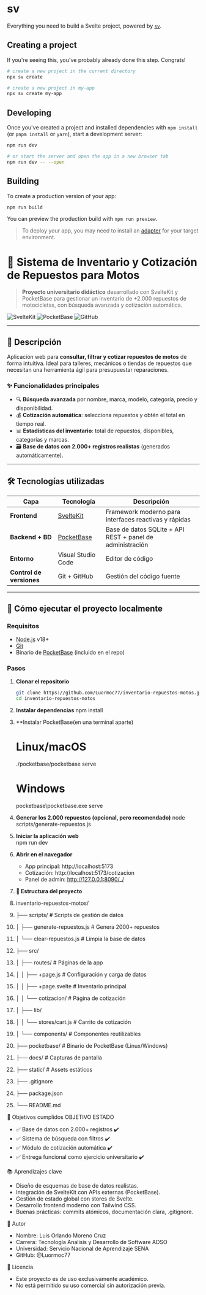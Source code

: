 # sv

Everything you need to build a Svelte project, powered by [`sv`](https://github.com/sveltejs/cli).

## Creating a project

If you're seeing this, you've probably already done this step. Congrats!

```sh
# create a new project in the current directory
npx sv create

# create a new project in my-app
npx sv create my-app
```

## Developing

Once you've created a project and installed dependencies with `npm install` (or `pnpm install` or `yarn`), start a development server:

```sh
npm run dev

# or start the server and open the app in a new browser tab
npm run dev -- --open
```

## Building

To create a production version of your app:

```sh
npm run build
```

You can preview the production build with `npm run preview`.

> To deploy your app, you may need to install an [adapter](https://svelte.dev/docs/kit/adapters) for your target environment.


# 🏁 Sistema de Inventario y Cotización de Repuestos para Motos

> **Proyecto universitario didáctico** desarrollado con SvelteKit y PocketBase para gestionar un inventario de +2.000 repuestos de motocicletas, con búsqueda avanzada y cotización automática.

![SvelteKit](https://img.shields.io/badge/SvelteKit-FF3E00?logo=svelte&logoColor=white)
![PocketBase](https://img.shields.io/badge/PocketBase-4A3AFF?logo=sqlite&logoColor=white)
![GitHub](https://img.shields.io/badge/GitHub-181717?logo=github&logoColor=white)

---

## 📌 Descripción

Aplicación web para **consultar, filtrar y cotizar repuestos de motos** de forma intuitiva. Ideal para talleres, mecánicos o tiendas de repuestos que necesitan una herramienta ágil para presupuestar reparaciones.

### ✨ Funcionalidades principales
- 🔍 **Búsqueda avanzada** por nombre, marca, modelo, categoría, precio y disponibilidad.
- 💰 **Cotización automática**: selecciona repuestos y obtén el total en tiempo real.
- 📊 **Estadísticas del inventario**: total de repuestos, disponibles, categorías y marcas.
- 🗃️ **Base de datos con 2.000+ registros realistas** (generados automáticamente).

---

## 🛠️ Tecnologías utilizadas

| Capa | Tecnología | Descripción |
|------|-----------|-------------|
| **Frontend** | [SvelteKit](https://kit.svelte.dev/) | Framework moderno para interfaces reactivas y rápidas |
| **Backend + BD** | [PocketBase](https://pocketbase.io/) | Base de datos SQLite + API REST + panel de administración |
| **Entorno** | Visual Studio Code | Editor de código |
| **Control de versiones** | Git + GitHub | Gestión del código fuente |

---

## 🚀 Cómo ejecutar el proyecto localmente

### Requisitos
- [Node.js](https://nodejs.org/) v18+
- [Git](https://git-scm.com/)
- Binario de [PocketBase](https://pocketbase.io/) (incluido en el repo)

### Pasos

1. **Clonar el repositorio**
   ```bash
   git clone https://github.com/Luormoc77/inventario-repuestos-motos.git
   cd inventario-repuestos-motos

2. **Instalar dependencias**
   npm install

3. **Instalar PocketBase(en una terminal aparte)
   # Linux/macOS
     ./pocketbase/pocketbase serve
   # Windows
     pocketbase\pocketbase.exe serve	

4. **Generar los 2.000 repuestos (opcional, pero recomendado)**
     node scripts/generate-repuestos.js

5. **Iniciar la aplicación web**	
     npm run dev

6. **Abrir en el navegador**
   - App principal: http://localhost:5173
   - Cotización: http://localhost:5173/cotizacion
   - Panel de admin: http://127.0.0.1:8090/_/
   
7. **📂 Estructura del proyecto**

1.   inventario-repuestos-motos/
2.  ├── scripts/                  # Scripts de gestión de datos
3.  │   ├── generate-repuestos.js # Genera 2000+ repuestos
4.  │   └── clear-repuestos.js    # Limpia la base de datos
5.  ├── src/
6.  │   ├── routes/               # Páginas de la app
7.  │   │   ├── +page.js          # Configuración y carga de datos
8.  │   │   ├── +page.svelte      # Inventario principal
9.  │   │   └── cotizacion/       # Página de cotización
10. │   ├── lib/
11. │   │   └── stores/cart.js    # Carrito de cotización
12. │   └── components/           # Componentes reutilizables
13. ├── pocketbase/               # Binario de PocketBase (Linux/Windows)
14. ├── docs/                     # Capturas de pantalla
15. ├── static/                   # Assets estáticos
16. ├── .gitignore
17. ├── package.json
18. └── README.md

🎯 Objetivos cumplidos
OBJETIVO					                                             ESTADO
- ✅ Base de datos con 2.000+ registros          		            ✔️
- ✅ Sistema de búsqueda con filtros			                     ✔️
- ✅ Módulo de cotización automática			                     ✔️
- ✅ Entrega funcional como ejercicio universitario		         ✔️

📚 Aprendizajes clave

- Diseño de esquemas de base de datos realistas.
- Integración de SvelteKit con APIs externas (PocketBase).
- Gestión de estado global con stores de Svelte.
- Desarrollo frontend moderno con Tailwind CSS.
- Buenas prácticas: commits atómicos, documentación clara, .gitignore.

🙌 Autor

- Nombre: Luis Orlando Moreno Cruz
- Carrera: Tecnología Analisis y Desarrollo de Software ADSO
- Universidad: Servicio Nacional de Aprendizaje SENA
- GitHub: @Luormoc77

📜 Licencia

- Este proyecto es de uso exclusivamente académico.
- No está permitido su uso comercial sin autorización previa.
